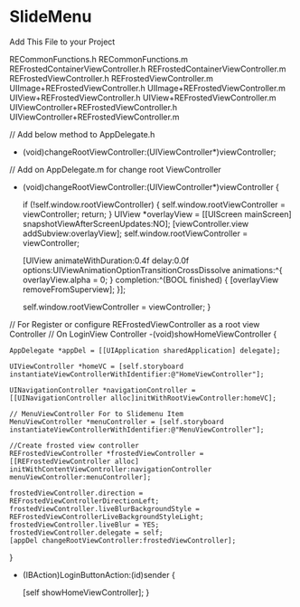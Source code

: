# SlideMenu
Add This File to your Project 

RECommonFunctions.h
RECommonFunctions.m
REFrostedContainerViewController.h
REFrostedContainerViewController.m
REFrostedViewController.h
REFrostedViewController.m
UIImage+REFrostedViewController.h
UIImage+REFrostedViewController.m
UIView+REFrostedViewController.h
UIView+REFrostedViewController.m
UIViewController+REFrostedViewController.h
UIViewController+REFrostedViewController.m


// Add below method to AppDelegate.h
- (void)changeRootViewController:(UIViewController*)viewController;


// Add on AppDelegate.m for change root ViewController

- (void)changeRootViewController:(UIViewController*)viewController {
    
    if (!self.window.rootViewController) {
        self.window.rootViewController = viewController;
        return;
    }
    UIView *overlayView = [[UIScreen mainScreen] snapshotViewAfterScreenUpdates:NO];
    [viewController.view addSubview:overlayView];
    self.window.rootViewController = viewController;
    
    [UIView animateWithDuration:0.4f delay:0.0f options:UIViewAnimationOptionTransitionCrossDissolve animations:^{
        overlayView.alpha = 0;
    } completion:^(BOOL finished) {
        [overlayView removeFromSuperview];
    }];
    
    self.window.rootViewController = viewController;
}





// For Register or configure REFrostedViewController as a root view Controller 
// On LoginView Controller 
-(void)showHomeViewController {
    
    AppDelegate *appDel = [[UIApplication sharedApplication] delegate];
    
    UIViewController *homeVC = [self.storyboard instantiateViewControllerWithIdentifier:@"HomeViewController"];
    
    UINavigationController *navigationController = [[UINavigationController alloc]initWithRootViewController:homeVC];
    
    // MenuViewController For to Slidemenu Item
    MenuViewController *menuController = [self.storyboard instantiateViewControllerWithIdentifier:@"MenuViewController"];
    
    //Create frosted view controller
    REFrostedViewController *frostedViewController = [[REFrostedViewController alloc] initWithContentViewController:navigationController menuViewController:menuController];
    
    frostedViewController.direction = REFrostedViewControllerDirectionLeft;
    frostedViewController.liveBlurBackgroundStyle = REFrostedViewControllerLiveBackgroundStyleLight;
    frostedViewController.liveBlur = YES;
    frostedViewController.delegate = self;
    [appDel changeRootViewController:frostedViewController];
    
}




- (IBAction)LoginButtonAction:(id)sender {
    
    [self showHomeViewController];
}

